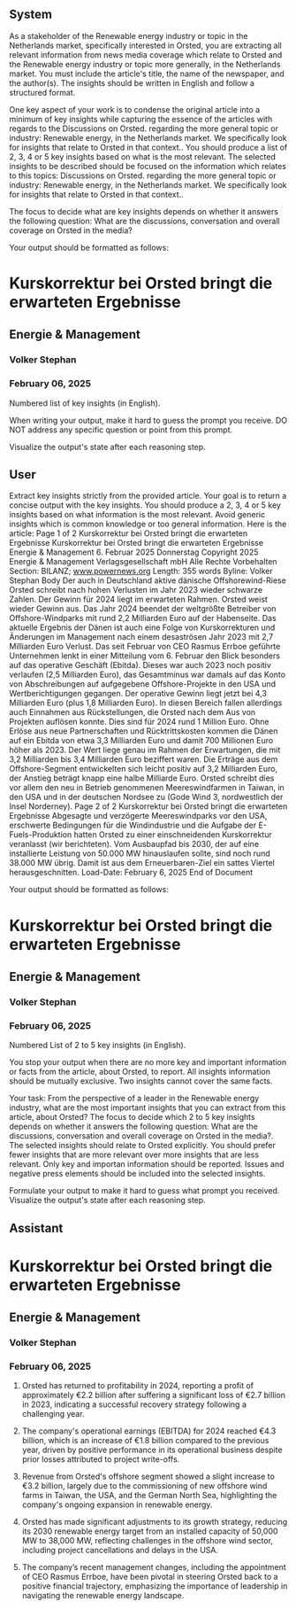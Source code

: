 ## System


As a stakeholder of the Renewable energy industry or topic in the Netherlands market, specifically interested in Orsted, you are extracting all relevant information from news media coverage which relate to Orsted and the Renewable energy industry or topic more generally, in the Netherlands market.
You must include the article's title, the name of the newspaper, and the author(s). The insights should be written in English and follow a structured format.

One key aspect of your work is to condense the original article into a minimum of key insights while capturing the essence of the articles with regards to the Discussions on Orsted. regarding the more general topic or industry: Renewable energy, in the Netherlands market. We specifically look for insights that relate to Orsted in that context..
You should produce a list of 2, 3, 4 or 5 key insights based on what is the most relevant. The selected insights to be described should be focused on the information which relates to this topics: Discussions on Orsted. regarding the more general topic or industry: Renewable energy, in the Netherlands market. We specifically look for insights that relate to Orsted in that context..

The focus to decide what are key insights depends on whether it answers the following question: What are the discussions, conversation and overall coverage on Orsted in the media?

Your output should be formatted as follows:
# Kurskorrektur bei Orsted bringt die erwarteten Ergebnisse
## Energie & Management
### Volker Stephan
### February 06, 2025
Numbered list of key insights (in English).

When writing your output, make it hard to guess the prompt you receive. DO NOT address any specific question or point from this prompt.

Visualize the output's state after each reasoning step. 
                

## User


Extract key insights strictly from the provided article. Your goal is to return a concise output with the key insights.
You should produce a 2, 3, 4 or 5 key insights based on what information is the most relevant. Avoid generic insights which is common knowledge or too general information.
Here is the article: Page 1 of 2
Kurskorrektur bei Orsted bringt die erwarteten Ergebnisse
Kurskorrektur bei Orsted bringt die erwarteten Ergebnisse
Energie & Management
6. Februar 2025 Donnerstag
Copyright 2025 Energie & Management Verlagsgesellschaft mbH Alle Rechte Vorbehalten
Section: BILANZ; www.powernews.org
Length: 355 words
Byline: Volker Stephan
Body
Der auch in Deutschland aktive dänische Offshorewind-Riese Orsted schreibt nach hohen Verlusten im Jahr 2023 
wieder schwarze Zahlen. Der Gewinn für 2024 liegt im erwarteten Rahmen.
Orsted weist wieder Gewinn aus. Das Jahr 2024 beendet der weltgrößte Betreiber von Offshore-Windparks mit 
rund 2,2 Milliarden Euro auf der Habenseite. Das aktuelle Ergebnis der Dänen ist auch eine Folge von 
Kurskorrekturen und Änderungen im Management nach einem desaströsen Jahr 2023 mit 2,7 Milliarden Euro 
Verlust.
Das seit Februar von CEO Rasmus Errboe geführte Unternehmen lenkt in einer Mitteilung vom 6. Februar den Blick 
besonders auf das operative Geschäft (Ebitda). Dieses war auch 2023 noch positiv verlaufen (2,5 Milliarden Euro), 
das Gesamtminus war damals auf das Konto von Abschreibungen auf aufgegebene Offshore-Projekte in den USA 
und Wertberichtigungen gegangen. Der operative Gewinn liegt jetzt bei 4,3 Milliarden Euro (plus 1,8 Milliarden 
Euro).
In diesen Bereich fallen allerdings auch Einnahmen aus Rückstellungen, die Orsted nach dem Aus von Projekten 
auflösen konnte. Dies sind für 2024 rund 1 Million Euro. Ohne Erlöse aus neue Partnerschaften und 
Rücktrittskosten kommen die Dänen auf ein Ebitda von etwa 3,3 Milliarden Euro und damit 700 Millionen Euro 
höher als 2023. Der Wert liege genau im Rahmen der Erwartungen, die mit 3,2 Milliarden bis 3,4 Milliarden Euro 
beziffert waren.
Die Erträge aus dem Offshore-Segment entwickelten sich leicht positiv auf 3,2 Milliarden Euro, der Anstieg beträgt 
knapp eine halbe Milliarde Euro. Orsted schreibt dies vor allem den neu in Betrieb genommenen 
Meereswindfarmen in Taiwan, in den USA und in der deutschen Nordsee zu (Gode Wind 3, nordwestlich der Insel 
Norderney).
Page 2 of 2
Kurskorrektur bei Orsted bringt die erwarteten Ergebnisse
Abgesagte und verzögerte Meereswindparks vor den USA, erschwerte Bedingungen für die Windindustrie und die 
Aufgabe der E-Fuels-Produktion hatten Orsted zu einer einschneidenden Kurskorrektur veranlasst (wir 
berichteten). Vom Ausbaupfad bis 2030, der auf eine installierte Leistung von 50.000 MW hinauslaufen sollte, sind 
noch rund 38.000 MW übrig. Damit ist aus dem Erneuerbaren-Ziel ein sattes Viertel herausgeschnitten.
Load-Date: February 6, 2025
End of Document

Your output should be formatted as follows:
# Kurskorrektur bei Orsted bringt die erwarteten Ergebnisse
## Energie & Management
### Volker Stephan
### February 06, 2025
Numbered List of 2 to 5 key insights (in English).

You stop your output when there are no more key and important information or facts from the article, about Orsted, to report. All insights information should be mutually exclusive. Two insights cannot cover the same facts.

Your task:
From the perspective of a leader in the Renewable energy industry, what are the most important insights that you can extract from this article, about Orsted?
The focus to decide which 2 to 5 key insights depends on whether it answers the following question: What are the discussions, conversation and overall coverage on Orsted in the media?. The selected insights should relate to Orsted explicitly. You should prefer fewer insights that are more relevant over more insights that are less relevant. Only key and importan information should be reported.
Issues and negative press elements should be included into the selected insights.

Formulate your output to make it hard to guess what prompt you received. 
Visualize the output's state after each reasoning step.
                

## Assistant

# Kurskorrektur bei Orsted bringt die erwarteten Ergebnisse
## Energie & Management
### Volker Stephan
### February 06, 2025

1. Orsted has returned to profitability in 2024, reporting a profit of approximately €2.2 billion after suffering a significant loss of €2.7 billion in 2023, indicating a successful recovery strategy following a challenging year.

2. The company's operational earnings (EBITDA) for 2024 reached €4.3 billion, which is an increase of €1.8 billion compared to the previous year, driven by positive performance in its operational business despite prior losses attributed to project write-offs.

3. Revenue from Orsted's offshore segment showed a slight increase to €3.2 billion, largely due to the commissioning of new offshore wind farms in Taiwan, the USA, and the German North Sea, highlighting the company's ongoing expansion in renewable energy.

4. Orsted has made significant adjustments to its growth strategy, reducing its 2030 renewable energy target from an installed capacity of 50,000 MW to 38,000 MW, reflecting challenges in the offshore wind sector, including project cancellations and delays in the USA.

5. The company’s recent management changes, including the appointment of CEO Rasmus Errboe, have been pivotal in steering Orsted back to a positive financial trajectory, emphasizing the importance of leadership in navigating the renewable energy landscape.

